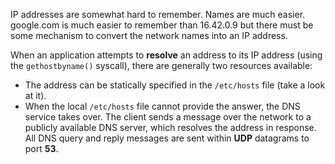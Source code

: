 IP addresses are somewhat hard to remember. Names are much easier. google.com is much easier to remember than 16.42.0.9 but there must be some mechanism to convert the network names into an IP address.

When an application attempts to **resolve** an address to its IP address (using the `gethostbyname()` syscall), there are generally two resources available:
- The address can be statically specified in the `/etc/hosts` file (take a look at it).
- When the local `/etc/hosts` file cannot provide the answer, the DNS service takes over. The client sends a message over the network to a publicly available DNS server, which resolves the address in response. All DNS query and reply messages are sent within **UDP** datagrams to port **53**.